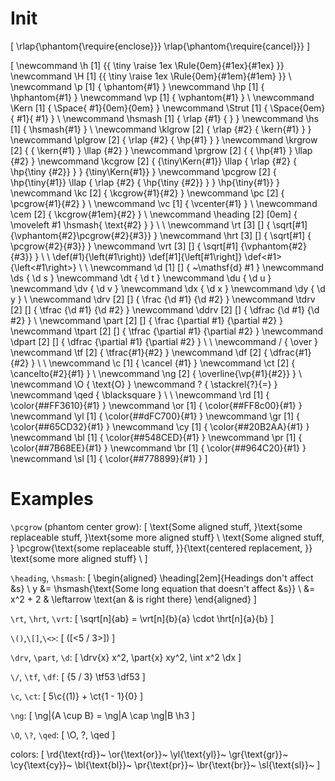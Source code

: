 # Init

\[
  \rlap{\phantom{\require{enclose}}}
  \rlap{\phantom{\require{cancel}}}
\]

<!-- Because \kern does not scale AT ALL with \tiny, adding \kern, '\,', '\:', or '\;' in front of cgroup  -->
<!-- contents will appear to have no effect. Theses spaces inside \tiny{\phantom} grow at the same rate as -->
<!-- the contents, rather than at the half rate of everything else. '~', \phantom, and \Space still work,  -->
<!-- the latter of which is used to make a replacement \Kern that does scale.                              -->
<!-- Defining both \dev\|... and \def\||... causes \| not to work for some reason! -->
<!-- \def\/#1/#2/{\frac{#1}{#2}}: cool idea, doesn't work so well in practice -->
\[
  \newcommand \h [1] {{ \tiny \raise 1ex \Rule{0em}{#1ex}{#1ex} }}
  \newcommand \H [1] {{ \tiny \raise 1ex \Rule{0em}{#1em}{#1em} }}
  \\
  \newcommand  \p [1] {  \phantom{#1} }
  \newcommand \hp [1] { \hphantom{#1} }
  \newcommand \vp [1] { \vphantom{#1} }
  \\
  \newcommand \Kern  [1] { \Space{ #1}{0em}{0em} }
  \newcommand \Strut [1] { \Space{0em}{ #1}{ #1} }
  \\
  \newcommand \hsmash [1] { \rlap {#1} {           } }
  \newcommand \hs [1] { \hsmash{#1} }
  \\
  \newcommand \klgrow [2] { \rlap {#2} { \kern{#1} } }
  \newcommand \plgrow [2] { \rlap {#2} {   \hp{#1} } }
  \newcommand \krgrow [2] { { \kern{#1} } \llap {#2} }
  \newcommand \prgrow [2] { {   \hp{#1} } \llap {#2} }
  \newcommand \kcgrow [2] { {\tiny\Kern{#1}} \llap { \rlap {#2} { \hp{\tiny {#2}} } } {\tiny\Kern{#1}} }
  \newcommand \pcgrow [2] {   \hp{\tiny{#1}} \llap { \rlap {#2} { \hp{\tiny {#2}} } }   \hp{\tiny{#1}} }
  \newcommand \kc [2] { \kcgrow{#1}{#2} }
  \newcommand \pc [2] { \pcgrow{#1}{#2} }
  \\
  \newcommand \vc [1] { \vcenter{#1} }
  \\
  \newcommand \cem [2] { \kcgrow{#1em}{#2} }
  \\
  \newcommand \heading [2] [0em] { \moveleft #1 \hsmash{ \text{#2} } }
  \\
  \\
  \newcommand  \rt [3] [] { \sqrt[#1] {\vphantom{#2}\pcgrow{#2}{#3}} }
  \newcommand \hrt [3] [] { \sqrt[#1] {             \pcgrow{#2}{#3}} }
  \newcommand \vrt [3] [] { \sqrt[#1] {\vphantom{#2}           {#3}} }
  \\
  \\
  \def\(#1){\left(#1\right)}
  \def\[#1]{\left[#1\right]}
  \def\<#1>{\left<#1\right>}
  \\
  \\
  \newcommand \d [1] [] { ~\mathsf{d} #1 }
  \newcommand \ds { \d s }
  \newcommand \dt { \d t }
  \newcommand \du { \d u }
  \newcommand \dv { \d v }
  \newcommand \dx { \d x }
  \newcommand \dy { \d y }
  \\
  \newcommand  \drv [2] [] {  \frac {\d #1} {\d #2} }
  \newcommand \tdrv [2] [] { \tfrac {\d #1} {\d #2} }
  \newcommand \ddrv [2] [] { \dfrac {\d #1} {\d #2} }
  \\
  \newcommand  \part [2] [] {  \frac {\partial #1} {\partial #2} }
  \newcommand \tpart [2] [] { \tfrac {\partial #1} {\partial #2} }
  \newcommand \dpart [2] [] { \dfrac {\partial #1} {\partial #2} }
  \\
  \\
  \newcommand \/ { \over }
  \newcommand \tf [2] { \tfrac{#1}{#2} }
  \newcommand \df [2] { \dfrac{#1}{#2} }
  \\
  \\
  \newcommand \c  [1] { \cancel      {#1} }
  \newcommand \ct [2] { \cancelto{#2}{#1} }
  \\
  \newcommand \ng [2] { \overline{\vp{#1}{#2}} }
  \\
  \newcommand \O { \text{O} }
  \newcommand \? { \stackrel{?}{=} }
  \newcommand \qed { \blacksquare }
  \\
  \\
  \newcommand \rd [1] { \color{##FF3610}{#1} }
  \newcommand \or [1] { \color{##FF8c00}{#1} }
  \newcommand \yl [1] { \color{##dFC700}{#1} }
  \newcommand \gr [1] { \color{##65CD32}{#1} }
  \newcommand \cy [1] { \color{##20B2AA}{#1} }
  \newcommand \bl [1] { \color{##548CED}{#1} }
  \newcommand \pr [1] { \color{##7B68EE}{#1} }
  \newcommand \br [1] { \color{##964C20}{#1} }
  \newcommand \sl [1] { \color{##778899}{#1} }
\]

# Examples

`\pcgrow` (phantom center grow):
\[
  \text{Some aligned stuff, }\text{some replaceable stuff, }\text{some more aligned stuff} \\
  \text{Some aligned stuff, }
  \pcgrow{\text{some replaceable stuff, }}{\text{centered replacement, }}
  \text{some more aligned stuff} \\
\]

`\heading`, `\hsmash`:
\[
  \begin{aligned}
    \heading[2em]{Headings don't affect &s} \\
    y &= \hsmash{\text{Some long equation that doesn't affect &s}} \\
      &= x^2 + 2 & \leftarrow \text{an & is right there}
  \end{aligned}
\]

`\rt`, `\hrt`, `\vrt`:
\[
  \sqrt[n]{ab} = \vrt[n]{b}{a} \cdot \hrt[n]{a}{b}
\]

`\()`,`\[]`,`\<>`:
\[
  \(\[\<5 \/ 3>])
\]

`\drv`, `\part`, `\d`:
\[
  \drv{x} x^2,
  \part{x} xy^2,
  \int x^2 \dx
\]

`\/`, `\tf`, `\df`:
\[
  {5 \/ 3}
  \tf53
  \df53
\]

`\c`, `\ct`:
\[
  5\c{(1)} + \ct{1 - 1}{0}
\]

`\ng`:
\[
  \ng|{A \cup B} = \ng|A \cap \ng|B \h3
\]

`\O`, `\?`, `\qed`:
\[
  \O, \?, \qed
\]

<!-- Colors based on OrangeRed, DarkOrange, Gold, YellowGreen/LimeGreen, LightSeaGreen, CornflowerBlue,    -->
<!-- MediumSlateBlue, Sienna/SaddleBrown, and LightSlateGray.                                              -->
colors:
\[
  \rd{\text{rd}}~
  \or{\text{or}}~
  \yl{\text{yl}}~
  \gr{\text{gr}}~
  \cy{\text{cy}}~
  \bl{\text{bl}}~
  \pr{\text{pr}}~
  \br{\text{br}}~
  \sl{\text{sl}}~
\]
